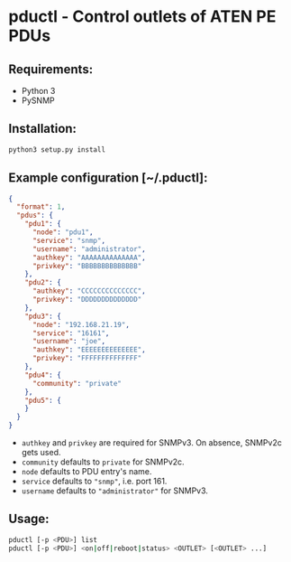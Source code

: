 # pductl - Control outlets of ATEN PE PDUs

## Requirements:

* Python 3
* PySNMP

## Installation:

```sh
python3 setup.py install
```
 
## Example configuration [~/.pductl]:
```json
{
  "format": 1,
  "pdus": {
    "pdu1": {
      "node": "pdu1",
      "service": "snmp",
      "username": "administrator",
      "authkey": "AAAAAAAAAAAAAA",
      "privkey": "BBBBBBBBBBBBBB"
    },
    "pdu2": {
      "authkey": "CCCCCCCCCCCCCC",
      "privkey": "DDDDDDDDDDDDDD"
    },
    "pdu3": {
      "node": "192.168.21.19",
      "service": "16161",
      "username": "joe",
      "authkey": "EEEEEEEEEEEEEE",
      "privkey": "FFFFFFFFFFFFFF"
    },
    "pdu4": {
      "community": "private"
    },
    "pdu5": {
    }
  }
}
```

* `authkey` and `privkey` are required for SNMPv3. On absence, SNMPv2c gets used.
* `community` defaults to `private` for SNMPv2c.
* `node` defaults to PDU entry's name.
* `service` defaults to `"snmp"`, i.e. port 161.
* `username` defaults to `"administrator"` for SNMPv3.

## Usage:
```sh
pductl [-p <PDU>] list
pductl [-p <PDU>] <on|off|reboot|status> <OUTLET> [<OUTLET> ...]
```
